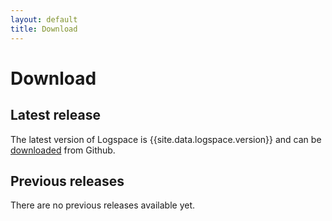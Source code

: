 ```yaml
---
layout: default
title: Download
---
```


# Download

## Latest release
The latest version of Logspace is {{site.data.logspace.version}} and can be [downloaded](https://github.com/Indoqa/logspace/downloads/logspace-dist-{{site.data.logspace.version}}.zip) from Github.

## Previous releases
There are no previous releases available yet.
